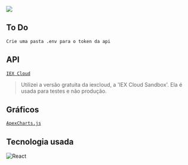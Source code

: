 ![](https://mediarsolutions.com/wp-content/uploads/2021/02/teste_tecnico_front.png)

## To Do
`Crie uma pasta .env para o token da api`

## API
<a href='https://iexcloud.io/'>`IEX Cloud`</a>
> Utilizei a versão gratuita da iexcloud, a 'IEX Cloud Sandbox'. Ela é usada para testes e não produção.

## Gráficos
<a href='https://apexcharts.com/'>`ApexCharts.js`</a>

## Tecnologia usada
 <img src='https://img.shields.io/badge/-React-05122A?style=flat&logo=react' alt='React' />
